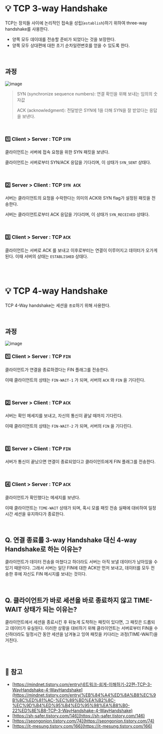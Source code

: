 # 💡 TCP 3-way Handshake

TCP는 장치들 사이에 논리적인 접속을 성립(`establish`)하기 위하여 three-way handshake를 사용한다.

- 양쪽 모두 데이데를 전송할 준비가 되었다는 것을 보장한다.
- 양쪽 모두 상대편에 대한 초기 순차일련변호를 얻을 수 있도록 한다.

<br/>

## 과정

![image](https://user-images.githubusercontent.com/75151848/184482412-0e76f802-a2d1-4f11-85f1-9faab35d17cd.png)

> SYN (synchronize sequence numbers): 연결 확인을 위해 보내는 임의의 숫자값
> 
> ACK (acknowledgment): 전달받은 SYN에 1을 더해 SYN을 잘 받았다는 응답을 보낸다.

<br/>

### 1️⃣ Client > Server : TCP `SYN`

클라이언트는 서버에 접속 요청을 위한 SYN 패킷을 보낸다.

클라이언트는 서버로부터 SYN/ACK 응답을 기다리며, 이 상태가 `SYN_SENT` 상태다.

<br/>

### 2️⃣ Server > Client : TCP `SYN ACK`

서버는 클라이언트의 요청을 수락한다는 의미의 ACK와 SYN flag가 설정된 패킷을 전송한다.

서버는 클라이언트로부터 ACK 응답을 기다리며, 이 상태가 `SYN_RECEIVED` 상태다.

<br/>

### 3️⃣ Client > Server : TCP `ACK`

클라이언트는 서버로 ACK 를 보내고 이후로부터는 연결이 이루어지고 데이터가 오가게 된다. 이때 서버의 상태는 `ESTABLISHED` 상태다.

<br/><br/>

# 💡 TCP 4-way Handshake

TCP 4-Way handshake는 세션을 `종료`하기 위해 사용한다.

<br/>

## 과정

![image](https://user-images.githubusercontent.com/75151848/184486854-9693f29d-00da-4d00-a320-599d16bfe936.png)


### 1️⃣ Client > Server : TCP `FIN`

클라이언트가 연결을 종료하겠다는 FIN 플래그를 전송한다.

이때 클라이언트의 상태는 `FIN-WAIT-1` 가 되며, 서버의 `ACK` 와 `FIN` 을 기다린다.

<br/>

### 2️⃣ Server > Client : TCP `ACK`

서버는 확인 메세지를 보내고, 자신의 통신이 끝날 때까지 기다린다.

이때 클라이언트의 상태는 `FIN-WAIT-2` 가 되며, 서버의 `FIN` 을 기다린다.

<br/>

### 3️⃣ Server > Client : TCP `FIN`

서버가 통신이 끝났으면 연결이 종료되었다고 클라이언트에게 FIN 플래그를 전송한다.

<br/>

### 4️⃣ Client > Server : TCP `ACK`

클라이언트가 확인했다는 메세지를 보낸다.

이때 클라이언트는 `TIME-WAIT` 상태가 되며, 혹시 모를 패킷 전송 실패에 대비하여 일정 시간 세션을 유지하다가 종료한다.

<br/>

## Q. 연결 종료를 **3-way Handshake 대신 4-way Handshake로 하는 이유는?**

클라이언트가 데이터 전송을 마쳤다고 하더라도 서버는 아직 보낼 데이터가 남아있을 수 있기 때문이다. 그래서 서버는 일단 FIN에 대한 ACK만 먼저 보내고, 데이터를 모두 전송한 후에 자신도 FIN 메시지를 보내는 것이다.

<br/>

## Q. 클라이언트가 바로 세션을 바로 종료하지 않고 **TIME-WAIT 상태가 되는 이유는?**

클라이언트에서 세션을 종료시킨 후 뒤늦게 도착하는 패킷이 있다면, 그 패킷은 드롭되고 데이터가 유실된다. 이러한 상황을 대비하기 위해 클라이언트는 서버로부터 FIN을 수신하더라도 일정시간 동안 세션을 남겨놓고 잉여 패킷을 키다리는 과정(TIME-WAIT)을 거친다.

<br/><br/>

## 📌 참고

- [https://mindnet.tistory.com/entry/네트워크-쉽게-이해하기-22편-TCP-3-WayHandshake-4-WayHandshake](https://mindnet.tistory.com/entry/%EB%84%A4%ED%8A%B8%EC%9B%8C%ED%81%AC-%EC%89%BD%EA%B2%8C-%EC%9D%B4%ED%95%B4%ED%95%98%EA%B8%B0-22%ED%8E%B8-TCP-3-WayHandshake-4-WayHandshake)
- [https://sh-safer.tistory.com/146](https://sh-safer.tistory.com/146)
- [https://seongonion.tistory.com/74](https://seongonion.tistory.com/74)
- [https://it-mesung.tistory.com/166](https://it-mesung.tistory.com/166)
